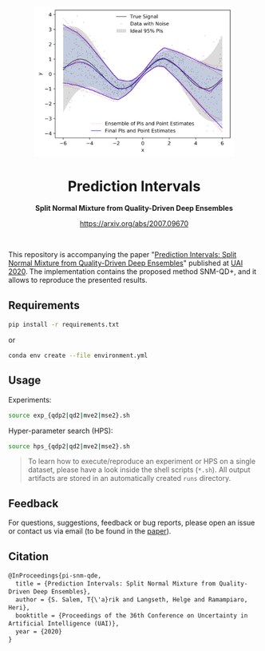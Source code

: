 <div align="center">
    <img src="figures/toy_example_2.svg" width="400">
    <h1>Prediction Intervals</h1>
    <p>
        <strong>Split Normal Mixture from Quality-Driven Deep Ensembles</strong>
    </p>
    <p>
        <a href="https://arxiv.org/abs/2007.09670">https://arxiv.org/abs/2007.09670</a>
    </p>
    <br>
</div>

This repository is accompanying the paper "[Prediction Intervals: Split Normal Mixture from Quality-Driven Deep Ensembles](https://arxiv.org/abs/2007.09670)" published at [UAI 2020](http://auai.org/uai2020/). The implementation contains the proposed method SNM-QD+, and it allows to reproduce the presented results.

## Requirements

```bash
pip install -r requirements.txt
```

or

```bash
conda env create --file environment.yml
```

## Usage

Experiments:

```bash
source exp_{qdp2|qd2|mve2|mse2}.sh
```

Hyper-parameter search (HPS):

```bash
source hps_{qdp2|qd2|mve2|mse2}.sh
```

> To learn how to execute/reproduce an experiment or HPS on a single dataset, please have a look inside the shell scripts (`*.sh`).
> All output artifacts are stored in an automatically created `runs` directory.

## Feedback

For questions, suggestions, feedback or bug reports, please open an issue or contact us via email (to be found in the [paper](https://arxiv.org/abs/2007.09670)).

## Citation

```
@InProceedings{pi-snm-qde,
  title = {Prediction Intervals: Split Normal Mixture from Quality-Driven Deep Ensembles},
  author = {S. Salem, T{\'a}rik and Langseth, Helge and Ramampiaro, Heri},
  booktitle = {Proceedings of the 36th Conference on Uncertainty in Artificial Intelligence (UAI)},
  year = {2020}
}
```